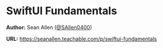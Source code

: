 # SwiftUI Fundamentals

**Author:** Sean Allen ([@SAllen0400](https://github.com/SAllen0400))

**URL:** https://seanallen.teachable.com/p/swiftui-fundamentals

